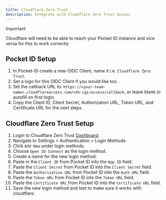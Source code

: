 ```yaml
---
title: Cloudflare Zero Trust
description: Integrate with Cloudflare Zero Trust Access
---
```


> [!IMPORTANT]
> Cloudflare will need to be able to reach your Pocket ID instance and vice versa for this to work correctly

## Pocket ID Setup

1. In Pocket-ID create a new OIDC Client, name it i.e. `Cloudflare Zero Trust`.
2. Set a logo for this OIDC Client if you would like too.
3. Set the callback URL to: `https://<your-team-name>.cloudflareaccess.com/cdn-cgi/access/callback`, or leave blank to autofill on first login.
4. Copy the Client ID, Client Secret, Authorization URL, Token URL, and Certificate URL for the next steps.

## Cloudflare Zero Trust Setup

1. Login to Cloudflare Zero Trust [Dashboard](https://one.dash.cloudflare.com/).
2. Navigate to Settings > Authentication > Login Methods.
3. Click `Add New` under login methods.
4. Choose `Open ID Connect` as the login method.
5. Create a name for the new login method.
6. Paste in the `Client ID` from Pocket ID into the `App ID` field.
7. Paste the `Client Secret` from Pocket ID into the `Client Secret` field.
8. Paste the `Authorization URL` from Pocket ID into the `Auth URL` field.
9. Paste the `Token URL` from Pocket ID into the `Token URL` field.
10. Paste the `Certificate URL` from Pocket ID into the `Certificate URL` field.
11. Save the new login method and test to make sure it works with cloudflare.
